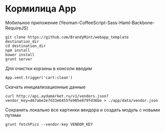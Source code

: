 Кормилица App
=============

Мобильное приложение (Yeoman-CoffeeScript-Sass-Haml-Backbone-RequireJS)

    git clone https://github.com/BrandyMint/webapp_template destination_dir
    cd destination_dir
    npm install
    bower install
    grunt server

Для очистки корзины в консоли вводим

    App.vent.trigger('cart:clean')

Скачать инициализационные данные

    curl http://api.aydamarket.ru/v1/vendors.json?vendor_key=467abe2e7d33e6455fe905e879fd36be > ./app/data/vendor.json

Сохранить локально все картинки вендора и создать модуль с новыми путями

    grunt fetchPics --vendor-key VENDOR_KEY
